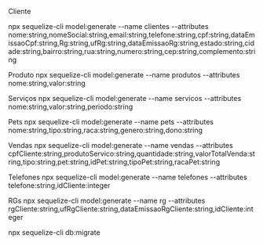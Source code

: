 
Cliente

npx sequelize-cli model:generate --name clientes --attributes nome:string,nomeSocial:string,email:string,telefone:string,cpf:string,dataEmissaoCpf:string,Rg:string,ufRg:string,dataEmissaoRg:string,estado:string,cidade:string,bairro:string,rua:string,numero:string,cep:string,complemento:string

Produto
npx sequelize-cli model:generate --name produtos --attributes nome:string,valor:string

Serviços
npx sequelize-cli model:generate --name servicos --attributes nome:string,valor:string,periodo:string

Pets
npx sequelize-cli model:generate --name pets --attributes nome:string,tipo:string,raca:string,genero:string,dono:string

Vendas
npx sequelize-cli model:generate --name vendas --attributes cpfCliente:string,produtoServico:string,quantidade:string,valorTotalVenda:string,tipo:string,pet:string,idPet:string,tipoPet:string,racaPet:string

Telefones
npx sequelize-cli model:generate --name telefones --attributes telefone:string,idCliente:integer

RGs
npx sequelize-cli model:generate --name rg --attributes rgCliente:string,ufRgCliente:string,dataEmissaoRgCliente:string,idCliente:integer


npx sequelize-cli db:migrate